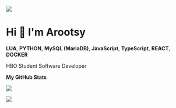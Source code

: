 ![](https://komarev.com/ghpvc/?username=Arootsy)
# Hi 👋  I'm Arootsy




**LUA**, **PYTHON**, **MySQL (MariaDB)**, **JavaScript**, **TypeScript**, **REACT**, **DOCKER**

HBO Student Software Developer

<b>My GitHub Stats</b>

<a href="http://www.github.com/Arootsy"><img src="https://github-readme-stats.vercel.app/api?username=Arootsy&show_icons=true&hide=&count_private=true&title_color=6366f1&text_color=ffffff&icon_color=6366f1&bg_color=1c1917&hide_border=true&show_icons=true"/></a>

<a href="http://www.github.com/Arootsy"><img src="https://github-readme-streak-stats.herokuapp.com/?user=Arootsy&stroke=ffffff&background=1c1917&ring=6366f1&fire=6366f1&currStreakNum=ffffff&currStreakLabel=6366f1&sideNums=ffffff&sideLabels=ffffff&dates=ffffff&hide_border=true" /></a>

